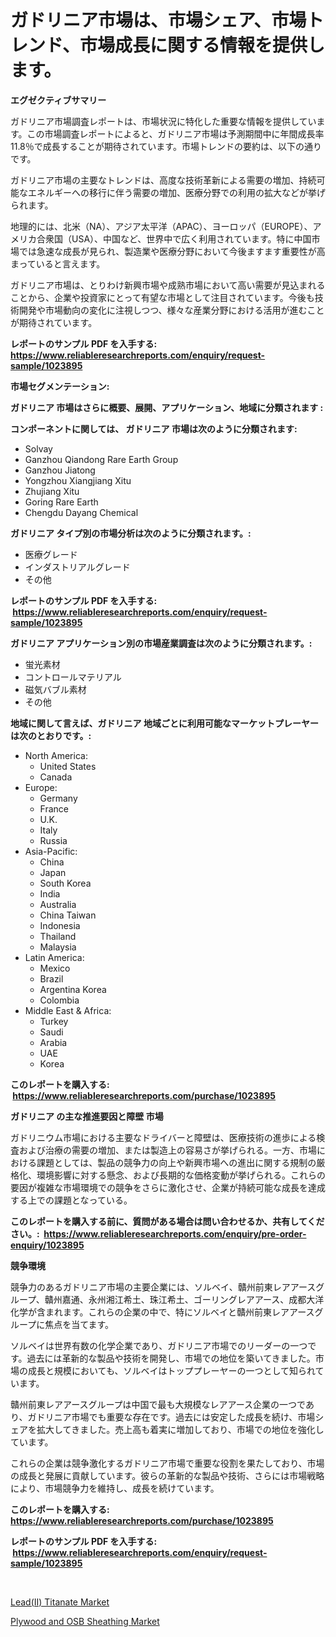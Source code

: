 <p><h1>ガドリニア市場は、市場シェア、市場トレンド、市場成長に関する情報を提供します。</h1></p><p><strong>エグゼクティブサマリー</strong></p>
<p><p>ガドリニア市場調査レポートは、市場状況に特化した重要な情報を提供しています。この市場調査レポートによると、ガドリニア市場は予測期間中に年間成長率11.8％で成長することが期待されています。市場トレンドの要約は、以下の通りです。</p><p>ガドリニア市場の主要なトレンドは、高度な技術革新による需要の増加、持続可能なエネルギーへの移行に伴う需要の増加、医療分野での利用の拡大などが挙げられます。</p><p>地理的には、北米（NA）、アジア太平洋（APAC）、ヨーロッパ（EUROPE）、アメリカ合衆国（USA）、中国など、世界中で広く利用されています。特に中国市場では急速な成長が見られ、製造業や医療分野において今後ますます重要性が高まっていると言えます。</p><p>ガドリニア市場は、とりわけ新興市場や成熟市場において高い需要が見込まれることから、企業や投資家にとって有望な市場として注目されています。今後も技術開発や市場動向の変化に注視しつつ、様々な産業分野における活用が進むことが期待されています。</p></p>
<p><strong>レポートのサンプル PDF を入手する: <a href="https://www.reliableresearchreports.com/enquiry/request-sample/1023895">https://www.reliableresearchreports.com/enquiry/request-sample/1023895</a></strong></p>
<p><strong>市場セグメンテーション:</strong></p>
<p><strong> ガドリニア 市場はさらに概要、展開、アプリケーション、地域に分類されます :</strong></p>
<p><strong>コンポーネントに関しては、 ガドリニア 市場は次のように分類されます: &nbsp;</strong></p>
<p><ul><li>Solvay</li><li>Ganzhou Qiandong Rare Earth Group</li><li>Ganzhou Jiatong</li><li>Yongzhou Xiangjiang Xitu</li><li>Zhujiang Xitu</li><li>Goring Rare Earth</li><li>Chengdu Dayang Chemical</li></ul></p>
<p><strong> ガドリニア タイプ別の市場分析は次のように分類されます。:</strong></p>
<p><ul><li>医療グレード</li><li>インダストリアルグレード</li><li>その他</li></ul></p>
<p><strong>レポートのサンプル PDF を入手する: &nbsp;<a href="https://www.reliableresearchreports.com/enquiry/request-sample/1023895">https://www.reliableresearchreports.com/enquiry/request-sample/1023895</a></strong></p>
<p><strong> ガドリニア アプリケーション別の市場産業調査は次のように分類されます。:</strong></p>
<p><ul><li>蛍光素材</li><li>コントロールマテリアル</li><li>磁気バブル素材</li><li>その他</li></ul></p>
<p><strong>地域に関して言えば、ガドリニア 地域ごとに利用可能なマーケットプレーヤーは次のとおりです。:</strong></p>
<p><ul>
    <li>
        North America:
        <ul>
            <li>United States</li>
            <li>Canada</li>
        </ul>
    </li>
    <li>
        Europe:
        <ul>
            <li>Germany</li>
            <li>France</li>
            <li>U.K.</li>
            <li>Italy</li>
            <li>Russia</li>
        </ul>
    </li>
    <li>
        Asia-Pacific:
        <ul>
            <li>China</li>
            <li>Japan</li>
            <li>South Korea</li>
            <li>India</li>
            <li>Australia</li>
            <li>China Taiwan</li>
            <li>Indonesia</li>
            <li>Thailand</li>
            <li>Malaysia</li>
        </ul>
    </li>
    <li>
        Latin America:
        <ul>
            <li>Mexico</li>
            <li>Brazil</li>
            <li>Argentina Korea</li>
            <li>Colombia</li>
        </ul>
    </li>
    <li>
        Middle East & Africa:
        <ul>
            <li>Turkey</li>
            <li>Saudi</li>
            <li>Arabia</li>
            <li>UAE</li>
            <li>Korea</li>
        </ul>
    </li>
    </ul></p>
<p><strong>このレポートを購入する: &nbsp;<a href="https://www.reliableresearchreports.com/purchase/1023895">https://www.reliableresearchreports.com/purchase/1023895</a></strong></p>
<p><strong>ガドリニア の主な推進要因と障壁 市場</strong></p>
<p><p>ガドリニウム市場における主要なドライバーと障壁は、医療技術の進歩による検査および治療の需要の増加、または製造上の容易さが挙げられる。一方、市場における課題としては、製品の競争力の向上や新興市場への進出に関する規制の厳格化、環境影響に対する懸念、および長期的な価格変動が挙げられる。これらの要因が複雑な市場環境での競争をさらに激化させ、企業が持続可能な成長を達成する上での課題となっている。</p></p>
<p><strong>このレポートを購入する前に、質問がある場合は問い合わせるか、共有してください。:&nbsp; <a href="https://www.reliableresearchreports.com/enquiry/pre-order-enquiry/1023895">https://www.reliableresearchreports.com/enquiry/pre-order-enquiry/1023895</a></strong></p>
<p><strong>競争環境</strong></p>
<p><p>競争力のあるガドリニア市場の主要企業には、ソルベイ、贛州前東レアアースグループ、贛州嘉通、永州湘江希土、珠江希土、ゴーリングレアアース、成都大洋化学が含まれます。これらの企業の中で、特にソルベイと贛州前東レアアースグループに焦点を当てます。</p><p>ソルベイは世界有数の化学企業であり、ガドリニア市場でのリーダーの一つです。過去には革新的な製品や技術を開発し、市場での地位を築いてきました。市場の成長と規模においても、ソルベイはトッププレーヤーの一つとして知られています。</p><p>贛州前東レアアースグループは中国で最も大規模なレアアース企業の一つであり、ガドリニア市場でも重要な存在です。過去には安定した成長を続け、市場シェアを拡大してきました。売上高も着実に増加しており、市場での地位を強化しています。</p><p>これらの企業は競争激化するガドリニア市場で重要な役割を果たしており、市場の成長と発展に貢献しています。彼らの革新的な製品や技術、さらには市場戦略により、市場競争力を維持し、成長を続けています。</p></p>
<p><strong>このレポートを購入する: &nbsp; <a href="https://www.reliableresearchreports.com/purchase/1023895">https://www.reliableresearchreports.com/purchase/1023895</a></strong></p>
<p><strong>レポートのサンプル PDF を入手する: &nbsp;<a href="https://www.reliableresearchreports.com/enquiry/request-sample/1023895">https://www.reliableresearchreports.com/enquiry/request-sample/1023895</a></strong><strong></strong></p>
<p>&nbsp;</p>
<p><p><a href="https://github.com/lataunyatinikmelvin59ilbd0dv/Market-Research-Report-List-1/blob/main/leadii-titanate-market.md">Lead(II) Titanate Market</a></p><p><a href="https://cute-banjo-8ca.notion.site/Plywood-and-OSB-Sheathing-Market-Dynamics-2024-2031-Also-about-Its-Market-Trends-Projections-and--ea3ab6a6a4d74713963a6788f49ea00d">Plywood and OSB Sheathing Market</a></p></p>